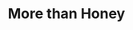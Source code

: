 ---
title: More than Honey
url: 'https://www.imdb.com/title/tt2263058/'
categories:
  - 49f0ae64-b03a-4d50-bbdc-edd765ef4500
description: >-
  An in-depth look at why bees, worldwide, are facing extinction. With the
  tenacity of a man out to solve a world-class mystery, he investigates this
  global phenomenon.
image: null
blueprint: action

---